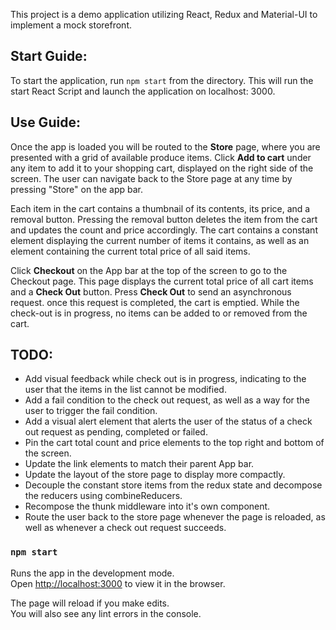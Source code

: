 This project is a demo application utilizing React, Redux and Material-UI to implement a mock storefront.

## Start Guide:

To start the application, run `npm start` from the directory. This will run the start React Script and launch the application on localhost: 3000.

## Use Guide:

Once the app is loaded you will be routed to the <b>Store</b> page, where you are presented with a grid of available produce items. Click <b>Add to cart</b> under any item to add it to your shopping cart, displayed on the right side of the screen. The user can navigate back to the Store page at any time by pressing "Store" on the app bar.

Each item in the cart contains a thumbnail of its contents, its price, and a removal button. Pressing the removal button deletes the item from the cart and updates the count and price accordingly. The cart contains a constant element displaying the current number of items it contains, as well as an element containing the current total price of all said items.

Click <b>Checkout</b> on the App bar at the top of the screen to go to the Checkout page. This page displays the current total price of all cart items and a <b>Check Out</b> button. Press <b>Check Out</b> to send an asynchronous request. once this request is completed, the cart is emptied. While the check-out is in progress, no items can be added to or removed from the cart.

## TODO:
  * Add visual feedback while check out is in progress, indicating to the user that the items in the list cannot be modified.
  * Add a fail condition to the check out request, as well as a way for the user to trigger the fail condition.
  * Add a visual alert element that alerts the user of the status of a check out request as pending, completed or failed.
  * Pin the cart total count and price elements to the top right and bottom of the screen.
  * Update the link elements to match their parent App bar.
  * Update the layout of the store page to display more compactly.
  * Decouple the constant store items from the redux state and decompose the reducers using combineReducers.
  * Recompose the thunk middleware into it's own component.
  * Route the user back to the store page whenever the page is reloaded, as well as whenever a check out request succeeds.
  
### `npm start`

Runs the app in the development mode.<br />
Open [http://localhost:3000](http://localhost:3000) to view it in the browser.

The page will reload if you make edits.<br />
You will also see any lint errors in the console.
